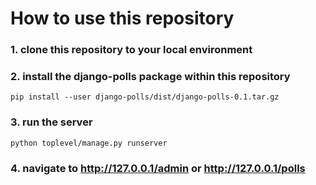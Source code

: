 # How to use this repository

### 1. clone this repository to your local environment  
### 2. install the django-polls package within this repository  
```
pip install --user django-polls/dist/django-polls-0.1.tar.gz
```  
### 3. run the server  
```
python toplevel/manage.py runserver
```  
### 4. navigate to http://127.0.0.1/admin or http://127.0.0.1/polls  
